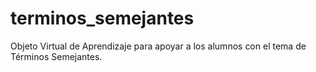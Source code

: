 # terminos_semejantes
Objeto Virtual de Aprendizaje para apoyar a los alumnos con el tema de Términos Semejantes.
